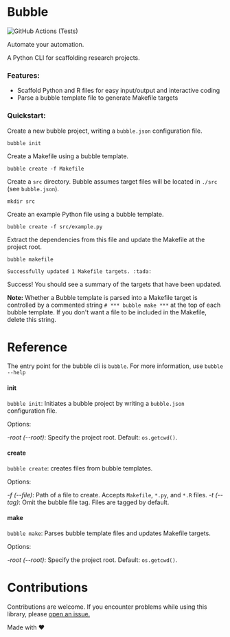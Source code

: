 # Bubble

![GitHub Actions (Tests)](https://github.com/hamishgibbs/bubble/workflows/Tests/badge.svg)

Automate your automation.

A Python CLI for scaffolding research projects.

### Features:

* Scaffold Python and R files for easy input/output and interactive coding
* Parse a bubble template file to generate Makefile targets

### Quickstart:

Create a new bubble project, writing a `bubble.json` configuration file.

``` {shell}
bubble init
```

Create a Makefile using a bubble template.

``` {shell}
bubble create -f Makefile
```

Create a `src` directory. Bubble assumes target files will be located in `./src` (see `bubble.json`).

``` {shell}
mkdir src
```

Create an example Python file using a bubble template.

``` {shell}
bubble create -f src/example.py
```

Extract the dependencies from this file and update the Makefile at the project root.

 ``` {shell}
 bubble makefile
 ```

`Successfully updated 1 Makefile targets. :tada:`

Success! You should see a summary of the targets that have been updated.

**Note:** Whether a Bubble template is parsed into a Makefile target is controlled by a commented string `# *** bubble make ***` at the top of each bubble template. If you don't want a file to be included in the Makefile, delete this string.

# Reference

The entry point for the bubble cli is `bubble`. For more information, use `bubble --help`

#### init

`bubble init`: Initiates a bubble project by writing a `bubble.json` configuration file.

Options:

*-root* *(--root)*: Specify the project root. Default: `os.getcwd()`.

#### create

`bubble create`: creates files from bubble templates.

Options:

*-f* *(--file)*: Path of a file to create. Accepts `Makefile`, `*.py`, and `*.R` files.
*-t* *(--tag)*: Omit the bubble file tag. Files are tagged by default.

#### make

`bubble make`: Parses bubble template files and updates Makefile targets.

Options:

*-root* *(--root)*: Specify the project root. Default: `os.getcwd()`.

# Contributions

Contributions are welcome. If you encounter problems while using this library, please [open an issue.](https://github.com/hamishgibbs/bubble/issues/new)

Made with :heart:

